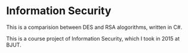 # Information Security
This is a comparision between DES and RSA alogorithms, written in C#.

This is a course project of Information Security, which I took in 2015 at BJUT.
